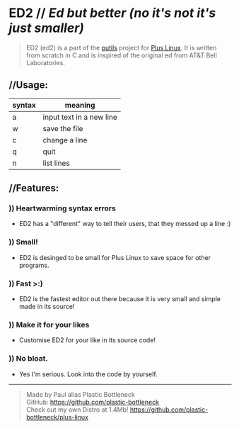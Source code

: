 # ED2 // _Ed but better (no it's not it's just smaller)_

> ED2 (ed2) is a part of the [putils](https://github.com/plastic-bottleneck/putils) project for [Plus Linux](https://github.com/plastic-bottleneck/plus-linux).
> It is written from scratch in C and is inspired of the original ed from AT&T Bell Laboratories.

## //Usage:

|syntax|meaning|
|---|---|
|a|input text in a new line|
|w|save the file|
|c|change a line|
|q|quit|
|n|list lines|

## //Features:

### )) Heartwarming syntax errors 
  - ED2 has a "different" way to tell their users, that they messed up a line :)
### )) Small!
  - ED2 is desinged to be small for Plus Linux to save space for other programs.
### )) Fast >:)
  - ED2 is the fastest editor out there because it is very small and simple made in its source!
### )) Make it for your likes
  - Customise ED2 for your like in its source code!
### )) No bloat.
  - Yes I'm serious. Look into the code by yourself.

---

> Made by Paul alias Plastic Bottleneck  
> GitHub: https://github.com/plastic-bottleneck  
> Check out my own Distro at 1.4Mb! https://github.com/plastic-bottleneck/plus-linux
